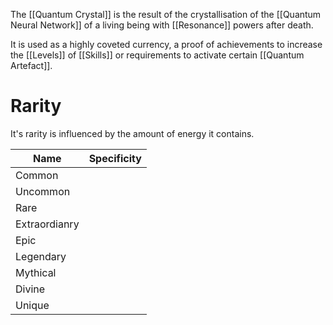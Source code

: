 The [[Quantum Crystal]] is the result of the crystallisation of the [[Quantum Neural Network]] of a living being with [[Resonance]] powers after death.

It is used as a highly coveted currency, a proof of achievements to increase the [[Levels]] of [[Skills]] or requirements to activate certain [[Quantum Artefact]].

# Rarity

It's rarity is influenced by the amount of energy it contains.

| Name          | Specificity |
| ------------- | ----------- |
| Common        |             |
| Uncommon      |             |
| Rare          |             |
| Extraordianry |             |
| Epic          |             |
| Legendary     |             |
| Mythical      |             |
| Divine        |             |
| Unique        |             |

